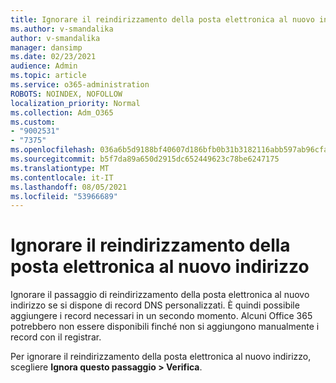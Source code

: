 ```yaml
---
title: Ignorare il reindirizzamento della posta elettronica al nuovo indirizzo
ms.author: v-smandalika
author: v-smandalika
manager: dansimp
ms.date: 02/23/2021
audience: Admin
ms.topic: article
ms.service: o365-administration
ROBOTS: NOINDEX, NOFOLLOW
localization_priority: Normal
ms.collection: Adm_O365
ms.custom:
- "9002531"
- "7375"
ms.openlocfilehash: 036a6b5d9188bf40607d186bfb0b31b3182116abb597ab96cfad48f9b3026936
ms.sourcegitcommit: b5f7da89a650d2915dc652449623c78be6247175
ms.translationtype: MT
ms.contentlocale: it-IT
ms.lasthandoff: 08/05/2021
ms.locfileid: "53966689"
---
```

# <a name="skip-redirecting-email-to-new-address"></a>Ignorare il reindirizzamento della posta elettronica al nuovo indirizzo

Ignorare il passaggio di reindirizzamento della posta elettronica al nuovo indirizzo se si dispone di record DNS personalizzati. È quindi possibile aggiungere i record necessari in un secondo momento. Alcuni Office 365 potrebbero non essere disponibili finché non si aggiungono manualmente i record con il registrar.

Per ignorare il reindirizzamento della posta elettronica al nuovo indirizzo, scegliere **Ignora questo passaggio > Verifica**.